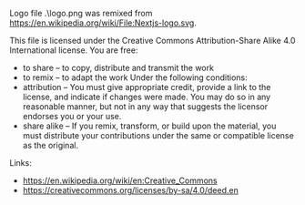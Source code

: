 Logo file .\logo.png was remixed from https://en.wikipedia.org/wiki/File:Nextjs-logo.svg.

This file is licensed under the Creative Commons Attribution-Share Alike 4.0 International license.	
You are free:
* to share – to copy, distribute and transmit the work
* to remix – to adapt the work
Under the following conditions:
* attribution – You must give appropriate credit, provide a link to the license, and indicate if changes were made. You may do so in any reasonable manner, but not in any way that suggests the licensor endorses you or your use.
* share alike – If you remix, transform, or build upon the material, you must distribute your contributions under the same or compatible license as the original.

Links:
* https://en.wikipedia.org/wiki/en:Creative_Commons
* https://creativecommons.org/licenses/by-sa/4.0/deed.en
